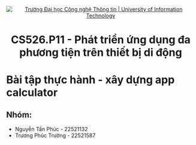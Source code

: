 <p align="center">
  <a href="https://www.uit.edu.vn/" title="Trường Đại học Công nghệ Thông tin" style="border: 5;">
    <img src="https://i.imgur.com/WmMnSRt.png" alt="Trường Đại học Công nghệ Thông tin | University of Information Technology">
  </a>
</p>

<!-- Title -->
<h1 align="center"><b>CS526.P11 - Phát triển ứng dụng đa phương tiện trên thiết bị di động</b></h1>

# Bài tập thực hành - xây dựng app calculator
## Nhóm:
* Nguyễn Tấn Phúc - 22521132
* Trương Phúc Trường - 22521587
